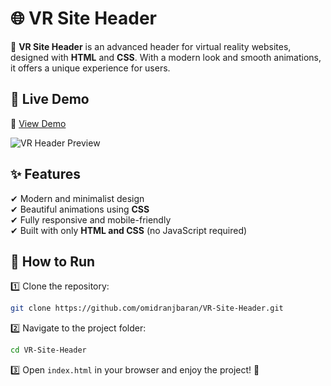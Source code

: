 # 🌐 VR Site Header

🚀 **VR Site Header** is an advanced header for virtual reality websites, designed with **HTML** and **CSS**. With a modern look and smooth animations, it offers a unique experience for users.

## 🎥 Live Demo
🔗 [View Demo](https://omidranjbaran.github.io/VR-Site-Header/)  

![VR Header Preview](https://omidranjbaran.github.io/VR-Site-Header)

## ✨ Features  
✔ Modern and minimalist design  
✔ Beautiful animations using **CSS**  
✔ Fully responsive and mobile-friendly  
✔ Built with only **HTML and CSS** (no JavaScript required)


## 🚀 How to Run  
1️⃣ Clone the repository:  
```bash
git clone https://github.com/omidranjbaran/VR-Site-Header.git
```
2️⃣ Navigate to the project folder:  
```bash
cd VR-Site-Header
```
3️⃣ Open `index.html` in your browser and enjoy the project! 🎉
